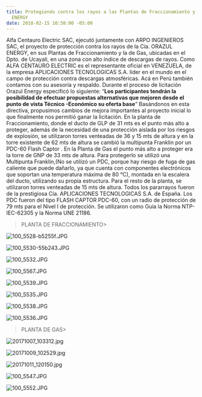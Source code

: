 ```yaml
---
title: Protegiendo contra los rayos a las Plantas de Fraccionamiento y de Gas de ORAZUL
  ENERGY
date: 2018-02-15 10:58:00 -05:00
---
```


Alfa Centauro Electric SAC, ejecutó juntamente con ARPO INGENIEROS SAC, el proyecto de protección contra los rayos de la Cía. ORAZUL ENERGY, en sus Plantas de Fraccionamiento y la de Gas, ubicadas en el Dpto. de Ucayali, en una zona con alto índice de descargas de rayos. Como ALFA CENTAURO ELECTRIC  es el representante oficial en VENEZUELA, de la empresa APLICACIONES TECNOLOGICAS S.A. líder en el mundo en el campo de protección contra descargas atmosféricas. Acá en Perú también contamos con su asesoría y respaldo. Durante el proceso de licitación Orazul Energy especificó lo siguiente: “**Los participantes tendrán la posibilidad de efectuar propuestas alternativas que mejoren desde el punto de vista Técnico -Económico su oferta base**”
Basándonos en esta directiva, propusimos cambios de mejora importantes al proyecto inicial lo que finalmente nos permitió ganar la licitación. En la planta de Fraccionamiento, donde el ducto de GLP de 31 mts es el punto más alto a proteger, además de la necesidad de una protección aislada por los riesgos de explosión, se utilizaron torres venteadas de 36 y 15 mts de altura y en la torre existente de 62 mts de altura se cambió la multipunta Franklin por un PDC-60 Flash Captor . En la Planta de Gas el punto más alto a proteger era la torre de GNP de 33 mts de altura. Para protegerlo se utilizó una Multipunta Franklin,(No se utilizó un PDC, porque hay riesgo de fuga de gas caliente que puede dañarlo, ya que cuenta con componentes electrónicos que soportan una temperatura máxima de 80 °C), montada en la escalera del ducto, utilizando su propia estructura. Para el resto de la planta, se utilizaron torres venteadas de 15 mts de altura. Todos los pararrayos fueron de la prestigiosa Cía. APLICACIONES TECNOLOGICAS S.A. de España. Los PDC fueron del tipo FLASH CAPTOR PDC-60, con un radio de protección de 79 mts para el Nivel I de protección. Se utilizaron  como Guía la Norma NTP-IEC-62305 y la Norma UNE 21186.

> PLANTA DE FRACCIONAMIENTO> 

![100_5528-b5255f.JPG](/uploads/100_5528-b5255f.JPG)

![100_5530-55b243.JPG](/uploads/100_5530-55b243.JPG)

![100_5532.JPG](/uploads/100_5532.JPG)

![100_5567.JPG](/uploads/100_5567.JPG)

![100_5539.JPG](/uploads/100_5539.JPG)

![100_5535.JPG](/uploads/100_5535.JPG)

![100_5538.JPG](/uploads/100_5538.JPG)

![100_5536.JPG](/uploads/100_5536.JPG)

> PLANTA DE GAS> 

![20171007_103312.jpg](/uploads/20171007_103312.jpg)

![20171009_102529.jpg](/uploads/20171009_102529.jpg)

![20171011_120150.jpg](/uploads/20171011_120150.jpg)

![100_5547.JPG](/uploads/100_5547.JPG)

![100_5552.JPG](/uploads/100_5552.JPG)




